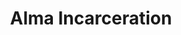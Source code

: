 ---
title: Alma Incarceration
categories: ['incarceration']
contributors: clinton and alma
excerpt: >
  "I began to see prison thru the eyes of the usually white, patriotic, blue collar corrections officer who is starting his shift. As I enter the facility, thru these eyes, I refuse to see a community of individuals who may be grandfathers, fathers, sons, brothers or husbands. … as I head to my assigned post, I see a place that can only be a battlefield full of adversaries."
image: alma-incarceration-web.jpg
featured: true
featured_order: 6
---